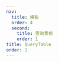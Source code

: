 ```yaml
---
nav:
  title: 模板
  order: 4
  second:
    title: 查询表格
    order: 1
title: QueryTable
order: 1
---
```


<code src="./demos/index.tsx" ></code>
